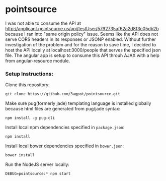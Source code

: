 # pointsource

I was not able to consume the API at http://applicant.pointsource.us/api/testUser/5792735af62a2d8f3c05db2b because I ran into "same origin policy" issue. Seems like the API does not serve CORS headers in its responses or JSONP enabled. Without further investigation of the problem and for the reason to save time, I decided to host the API locally at localhost:3000/people that serves the specified json file. The angular app is setup to consume this API throuh AJAX with a help from angular-resource module.

### Setup Instructions:

Clone this repository:
```
git clone https://github.com/3agpot/pointsource.git
```

Make sure pug(formerly jade) templating language is installed globally because html files are generated from pug/jade syntax:
```
npm install -g pug-cli
```

Install local npm dependencies specified in `package.json`:
```
npm install
```

Install local bower dependencies specified in `bower.json`:
```
bower install
```

Run the NodeJS server locally:
```
DEBUG=pointsource:* npm start
```
